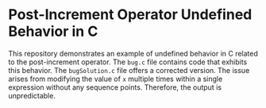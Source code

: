 # Post-Increment Operator Undefined Behavior in C
This repository demonstrates an example of undefined behavior in C related to the post-increment operator.
The `bug.c` file contains code that exhibits this behavior. The `bugSolution.c` file offers a corrected version.
The issue arises from modifying the value of `x` multiple times within a single expression without any sequence points. Therefore, the output is unpredictable.